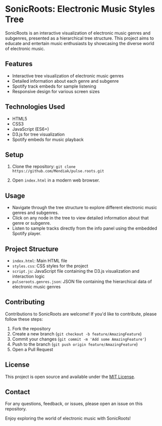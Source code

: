 # SonicRoots: Electronic Music Styles Tree

SonicRoots is an interactive visualization of electronic music genres and subgenres, presented as a hierarchical tree structure. This project aims to educate and entertain music enthusiasts by showcasing the diverse world of electronic music.

## Features

- Interactive tree visualization of electronic music genres
- Detailed information about each genre and subgenre
- Spotify track embeds for sample listening
- Responsive design for various screen sizes

## Technologies Used

- HTML5
- CSS3
- JavaScript (ES6+)
- D3.js for tree visualization
- Spotify embeds for music playback

## Setup

1. Clone the repository:
```git clone https://github.com/Mendiak/pulse.roots.git```

2. Open `index.html` in a modern web browser.

## Usage

- Navigate through the tree structure to explore different electronic music genres and subgenres.
- Click on any node in the tree to view detailed information about that genre or subgenre.
- Listen to sample tracks directly from the info panel using the embedded Spotify player.

## Project Structure

- `index.html`: Main HTML file
- `styles.css`: CSS styles for the project
- `script.js`: JavaScript file containing the D3.js visualization and interaction logic
- `pulseroots.genres.json`: JSON file containing the hierarchical data of electronic music genres

## Contributing

Contributions to SonicRoots are welcome! If you'd like to contribute, please follow these steps:

1. Fork the repository
2. Create a new branch (`git checkout -b feature/AmazingFeature`)
3. Commit your changes (`git commit -m 'Add some AmazingFeature'`)
4. Push to the branch (`git push origin feature/AmazingFeature`)
5. Open a Pull Request

## License

This project is open source and available under the [MIT License](LICENSE).

## Contact

For any questions, feedback, or issues, please open an issue on this repository.

Enjoy exploring the world of electronic music with SonicRoots!
